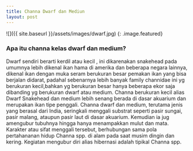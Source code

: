 ```yaml
---
title: Channa Dwarf dan Mediun
layout: post
---
```


![]({{ site.baseurl }}/assets/images/dwarf.jpg)
{: .image.featured}

### Apa itu channa kelas dwarf dan medium?

Dwarf sendiri berarti kerdil atau kecil , ini dikarenakan snakehead pada umumnya lebih dikenal ikan hama di amerika dan beberapa negara lainnya, dikenal ikan dengan muka seram berukuran besar pemakan ikan yang bisa berjalan didarat, padahal sebenarnya lebih banyak family channidae ini yg berukuran kecil,bahkan yg berukuran besar hanya beberapa ekor saja dibanding yg berukuran dwarf atau medium. Channa berukuran kecil alias Dwarf Snakehead dan medium lebih senang berada di dasar akuarium dan merupakan ikan tipe penggali. Channa dwarf dan medium, terutama jenis yang berasal dari India, seringkali menggali substrat seperti pasir sungai, pasir malang, ataupun pasir laut di dasar akuarium. Kemudian ia jug amengubur tubuhnya hingga hanya menampakkan mulut dan mata. Karakter atau sifat menggali tersebut, berhubungan sama pola pertahananan hidup Channa spp. di alam pada saat musim dingin dan kering. Kegiatan mengubur diri alias hibernasi adalah tipikal Channa spp.

